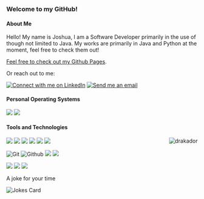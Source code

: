 <div>
<h3>Welcome to my GitHub!</h3>
<h4>About Me</h4>
<p>Hello! My name is Joshua, I am a Software Developer primarily in the use of though not limited to Java. My works are primarily in Java and Python at the moment, feel free to check them out!</</p>
<p><a href="https://drakador.github.io/">Feel free to check out my Github Pages</a>.</p>
<p>Or reach out to me:</p>

<a href="https://www.linkedin.com/in/joshua-hammer/"><img src="https://img.shields.io/badge/LinkedIn-blue?logo=LinkedIn" alt="Connect with me on LinkedIn"></a>
<a href="mailto:jebelfor@gmail.com"><img src="https://img.shields.io/badge/Gmail-red?logo=gmail&logoColor=white" alt="Send me an email"></a>


<h4>Personal Operating Systems</h4>

![](https://img.shields.io/badge/Arch_Linux-black?style=flat&logo=arch-linux) 
![](https://img.shields.io/badge/Windows_10-black?style=flat&logo=windows) 

<h4>Tools and Technologies</h4>
<p><img align="right" src="https://github-readme-stats.vercel.app/api/top-langs?username=drakador&show_icons=true&locale=en&layout=compact" alt="drakador" /></p>

![](https://img.shields.io/badge/Java-black?style=flat&logo=Java) 
![](https://img.shields.io/badge/C++-black?style=flat&logo=c%2B%2B) 
![](https://img.shields.io/badge/C%23-black?style=flat&logo=C) 
![](https://img.shields.io/badge/HTML5-black?style=flat&logo=HTML5) 
![](https://img.shields.io/badge/CSS3-black?style=flat&logo=CSS3) 
![](https://img.shields.io/badge/Python-black?style=flat&logo=Python) 

![Git](https://img.shields.io/badge/Git-black?style=flat&logo=Git)
![Github](https://img.shields.io/badge/Github-black?style=flat&logo=Github)
![](https://img.shields.io/badge/Computer_Hardware_Repair-black?style=flat&logo=Lenovo) 
![](https://img.shields.io/badge/Computer_Software_Repair-black?style=flat&logo=Lenovo) 

![](https://img.shields.io/badge/Microsoft_Access_2016_Certification-black?style=flat&logo=Microsoft-Office) 
![](https://img.shields.io/badge/Microsoft_Office-black?style=flat&logo=Microsoft-Office)
![](https://img.shields.io/badge/Libre_Office-black?style=flat&logo=LibreOffice)
<!-- Markdown -->

A joke for your time

![Jokes Card](https://readme-jokes.vercel.app/api)
</div>


<!--
**Drakador/Drakador** is a ✨ _special_ ✨ repository because its `README.md` (this file) appears on your GitHub profile.

![](https://img.shields.io/badge/Tool-Github-orange?style=flat&logo=Github)
![GitHub](https://img.shields.io/badge/-GitHub-05122A?style=flat&logo=github)

Sites to use
https://simpleicons.org/
https://shields.io/
-->


